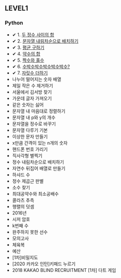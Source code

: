 ## LEVEL1

### Python <br>

 - ✔ 1. [두 정수 사이의 합](https://github.com/Juyoung4/StudyAlgorithm/blob/master/Programmers/LEVEL1/1.py) <br>
 - ✔ 2. [문자열 내림차순으로 배치하기]() <br>
 - ✔ 3. [평균 구하기]() <br>
 - ✔ 4. [약수의 합]() <br>
 - ✔ 5. [짝수와 홀수]() <br>
 - ✔ 6. [수박수박수박수박수박수?]() <br>
 - ✔ 7. [자릿수 더하기]() <br>
 - 나누어 떨어지는 숫자 배열 <br>
 - 제일 작은 수 제거하기 <br>
 - 서울에서 김서방 찾기 <br>
 - 가운데 글자 가져오기 <br>
 - 같은 숫자는 싫어 <br>
 - 문자열 내 마음대로 정렬하기 <br>
 - 문자열 내 p와 y의 개수 <br>
 - 문자열을 정수로 바꾸기 <br>
 - 문자열 다루기 기본 <br>
 - 이상한 문자 만들기 <br>
 - x만큼 간격이 있는 n개의 숫자 <br>
 - 핸드폰 번호 가리기 <br>
 - 직사각형 별찍기 <br>
 - 정수 내림차순으로 배치하기 <br>
 - 자연수 뒤집어 배열로 만들기 <br>
 - 하샤드 수 <br>
 - 정수 제곱근 판별 <br>
 - 소수 찾기 <br>
 - 최대공약수와 최소공배수 <br>
 - 콜라츠 추측 <br>
 - 행렬의 덧셈 <br>
 - 2016년 <br>
 - 시저 암호 <br>
 - k번째 수 <br>
 - 완주하지 못한 선수 <br>
 - 모의고사 <br>
 - 체육복 <br>
 - 예산 <br>
 - [1차]비밀지도 <br>
 - [2020 카카오 인턴]키패드 누르기 <br>
 - 2018 KAKAO BLIND RECRUITMENT [1차] 다트 게임 <br>
